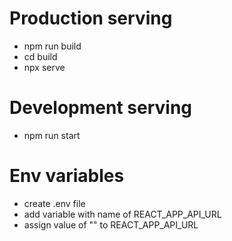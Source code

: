 
# Production serving
- npm run build
- cd build
- npx serve

# Development serving
- npm run start


# Env variables

- create .env file
- add variable with name of  REACT_APP_API_URL
- assign value of "" to REACT_APP_API_URL